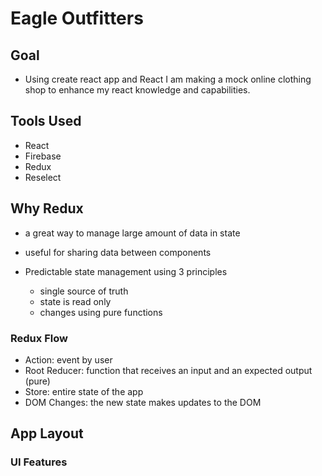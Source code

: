 # Eagle Outfitters

## Goal

- Using create react app and React I am making a mock online clothing shop to enhance my react knowledge and capabilities.

## Tools Used

- React
- Firebase
- Redux
- Reselect

## Why Redux

- a great way to manage large amount of data in state

- useful for sharing data between components

- Predictable state management using 3 principles
  - single source of truth
  - state is read only
  - changes using pure functions

### Redux Flow

- Action: event by user
- Root Reducer: function that receives an input and an expected output (pure)
- Store: entire state of the app
- DOM Changes: the new state makes updates to the DOM

## App Layout

### UI Features
